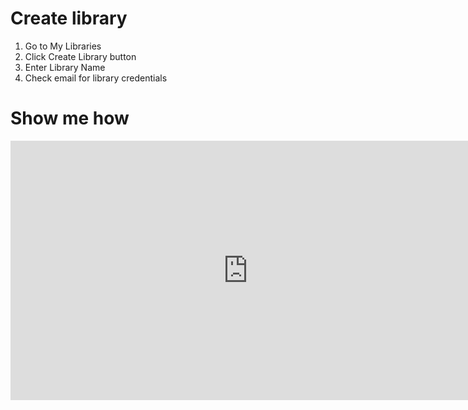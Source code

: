 # Create library


1. Go to My Libraries 
2. Click Create Library button
3. Enter Library Name
4. Check email for library credentials

# Show me how

<iframe width="760" height="415" src="https://www.youtube.com/embed/8yTUrLq4dKo" frameborder="0" allow="accelerometer; autoplay; clipboard-write; encrypted-media; gyroscope; picture-in-picture" allowfullscreen></iframe>

